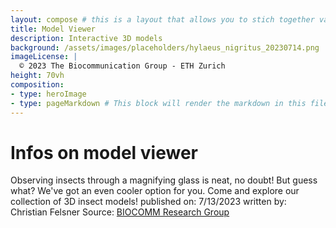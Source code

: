 ```yaml
---
layout: compose # this is a layout that allows you to stich together various predefined blocks that comes with the the,e
title: Model Viewer
description: Interactive 3D models
background: /assets/images/placeholders/hylaeus_nigritus_20230714.png
imageLicense: |
  © 2023 The Biocommunication Group - ETH Zurich
height: 70vh
composition:
- type: heroImage
- type: pageMarkdown # This block will render the markdown in this file so no data property needed
---
```


# Infos on model viewer
Observing insects through a magnifying glass is neat, no doubt! But guess what? We've got an even cooler option for you. Come and explore our collection of 3D insect models!
published on: 7/13/2023
written by: Christian Felsner
Source: [BIOCOMM Research Group](https://biocommunication.org/en/insects360/3d-scans/)


<model-viewer src="https://biocommunication.org/filesystems/scans/Hylaeus-cgj-20230823.gltf?v=1697467521" shadow-intensity="1" camera-controls="" touch-action="none" interaction-prompt-threshold="500" auto-rotate="" class="js-scan-viewer" ar-status="not-presenting"></model-viewer>

<script type="module" src="https://unpkg.com/@google/model-viewer/dist/model-viewer.min.js"></script>
